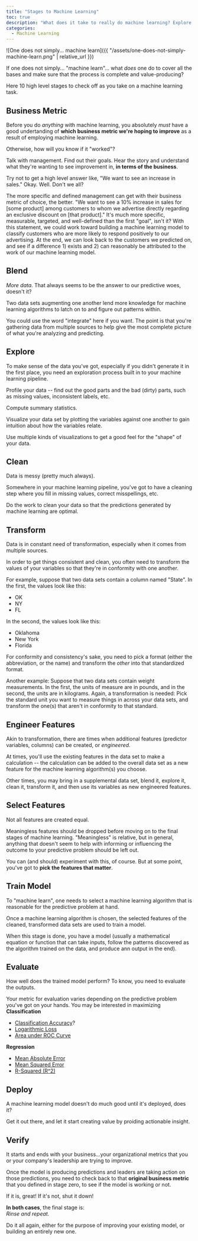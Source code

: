 ```yaml
---
title: "Stages to Machine Learning"
toc: true
description: "What does it take to really do machine learning? Explore these 10 stages to an effective machine learning process."
categories:
  - Machine Learning
---
```

![One does not simply... machine learn]({{ "/assets/one-does-not-simply-machine-learn.png" | relative_url }})

If one does not simply... "machine learn"... what *does* one do to cover all the bases and make sure that the process is complete and value-producing?

Here 10 high level stages to check off as you take on a machine learning task.

## Business Metric
Before you do *anything* with machine learning, you absolutely *must* have a good undertanding of **which business metric we're hoping to improve** as a result of employing machine learning.

Otherwise, how will you know if it "worked"?

Talk with management.  Find out their goals.  Hear the story and understand what they're wanting to see improvement in, **in terms of the business**.

Try not to get a high level answer like, "We want to see an increase in sales." Okay.  Well.  Don't we all?

The more specific and defined management can get with their business metric of choice, the better.  "We want to see a 10% increase in sales for [some product] among customers to whom we advertise directly regarding an exclusive discount on [that product]."  It's much more specific, measurable, targeted, and well-defined than the first "goal", isn't it?  With this statement, we could work toward building a machine learning model to classify customers who are more likely to respond positively to our advertising.  At the end, we can look back to the customers we predicted on, and see if a difference 1) exists and 2) can reasonably be attributed to the work of our machine learning model.

## Blend
*More data*.  That always seems to be the answer to our predictive woes, doesn't it?

Two data sets augmenting one another lend more knowledge for machine learning algorithms to latch on to and figure out patterns within.

You could use the word "integrate" here if you want.  The point is that you're gathering data from multiple sources to help give the most complete picture of what you're analyzing and predicting.

## Explore
To make sense of the data you've got, especially if you didn't generate it in the first place, you need an exploration process built in to your machine learning pipeline.

Profile your data -- find out the good parts and the bad (dirty) parts, such as missing values, inconsistent labels, etc.

Compute summary statistics.

Visualize your data set by plotting the variables against one another to gain intuition about how the variables relate.

Use multiple kinds of visualizations to get a good feel for the "shape" of your data.

## Clean
Data is messy (pretty much always).

Somewhere in your machine learning pipeline, you've got to have a cleaning step where you fill in missing values, correct misspellings, etc.

Do the work to clean your data so that the predictions generated by machine learning are optimal.

## Transform
Data is in constant need of transformation, especially when it comes from multiple sources.

In order to get things consistent and clean, you often need to transform the values of your variables so that they're in conformity with one another.

For example, suppose that two data sets contain a column named "State".  In the first, the values look like this:
* OK
* NY
* FL

In the second, the values look like this:
* Oklahoma
* New York
* Florida

For conformity and consistency's sake, you need to pick a format (either the abbreviation, or the name) and transform the *other* into that standardized format.

Another example:  Suppose that two data sets contain weight measurements.  In the first, the units of measure are in pounds, and in the second, the units are in kilograms.  Again, a transformation is needed: Pick the standard unit you want to measure things in across your data sets, and transform the one(s) that aren't in conformity to that standard.

## Engineer Features
Akin to transformation, there are times when additional features (predictor variables, columns) can be created, or *engineered*.

At times, you'll use the existing features in the data set to make a calculation -- the calculation can be added to the overall data set as a new feature for the machine learning algorithm(s) you choose.

Other times, you may bring in a supplemental data set, blend it, explore it, clean it, transform it, and then use its variables as new engineered features.

## Select Features
Not all features are created equal.

Meaningless features should be dropped before moving on to the final stages of machine learning.  "Meaningless" is relative, but in general, anything that doesn't seem to help with informing or influencing the outcome to your predictive problem should be left out.

You can (and should) experiment with this, of course.  But at some point, you've got to **pick the features that matter**.

## Train Model
To "machine learn", one needs to select a machine learning algorithm that is reasonable for the predictive problem at hand.

Once a machine learning algorithm is chosen, the selected features of the cleaned, transformed data sets are used to train a model.

When this stage is done, you have a model (usually a mathematical equation or function that can take inputs, follow the patterns discovered as the algorithm trained on the data, and produce ann output in the end).

## Evaluate
How well does the trained model perform?  To know, you need to evaluate the outputs.

Your metric for evaluation varies depending on the predictive problem you've got on your hands.  You may be interested in maximizing
**Classification**
* [Classification Accuracy](https://en.wikipedia.org/wiki/Accuracy_and_precision)?
* [Logarithmic Loss](https://www.kaggle.com/wiki/LogLoss)
* [Area under ROC Curve](https://en.wikipedia.org/wiki/Receiver_operating_characteristic)

**Regression**
* [Mean Absolute Error](https://en.wikipedia.org/wiki/Mean_absolute_error)
* [Mean Squared Error](https://en.wikipedia.org/wiki/Mean_squared_error)
* [R-Squared (R^2)](https://en.wikipedia.org/wiki/Coefficient_of_determination)

## Deploy
A machine learning model doesn't do much good until it's deployed, does it?

Get it out there, and let it start creating value by proiding actionable insight.

## Verify
It starts and ends with your business...your organizational metrics that you or your company's leadership are trying to improve.

Once the model is producing predictions and leaders are taking action on those predictions, you need to check back to that **original business metric** that you defined in stage zero, to see if the model is working or not.

If it is, great!
If it's not, shut it down!

**In both cases**, the final stage is:  
*Rinse and repeat.*  

Do it all again, either for the purpose of improving your existing model, or building an entirely new one.
